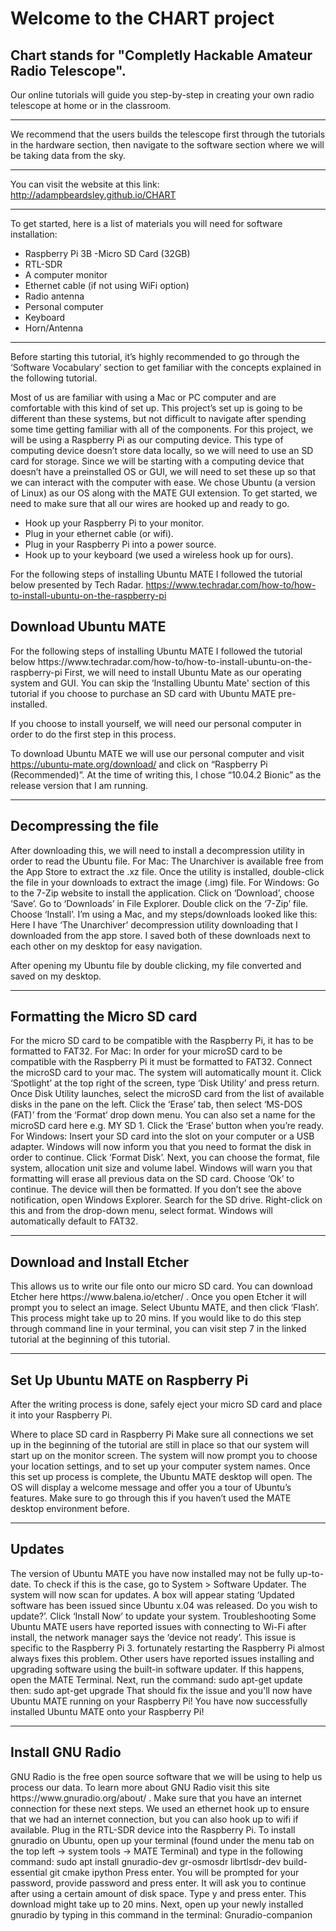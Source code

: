 
Welcome to the CHART project 
======
## Chart stands for "Completly Hackable Amateur Radio Telescope".</br>
Our online tutorials will guide you step-by-step in creating your own radio telescope at home or in the classroom. 

--- 
We recommend that the users builds the telescope first through the tutorials in the hardware section, then navigate to the software section where we will be taking data from the sky.

--- 
You can visit the website at this link:
http://adampbeardsley.github.io/CHART

--- 

To get started, here is a list of materials you will need for software installation:
- Raspberry Pi 3B
-Micro SD Card (32GB)
- RTL-SDR
- A computer monitor
- Ethernet cable (if not using WiFi option)
- Radio antenna
- Personal computer 
- Keyboard 
- Horn/Antenna

---

Before starting this tutorial, it’s highly recommended to go through the ‘Software Vocabulary’ section to get familiar with the concepts explained in the following tutorial. 

Most of us are familiar with using a Mac or PC computer and are comfortable with this kind of set up. This project’s set up is going to be different than these systems, but not difficult to navigate after spending some time getting familiar with all of the components. For this project, we will be using a Raspberry Pi as our computing device. This type of computing device doesn’t store data locally, so we will need to use an SD card for storage. Since we will be starting with a computing device that doesn’t have a preinstalled OS or GUI, we will need to set these up so that we can interact with the computer with ease. We chose Ubuntu (a version of Linux) as our OS along with the MATE GUI extension. 
To get started, we need to make sure that all our wires are hooked up and ready to go.  
- Hook up your Raspberry Pi to your monitor.
- Plug in your ethernet cable (or wifi). 
- Plug in your Raspberry Pi into a power source. 
- Hook up to your keyboard (we used a wireless hook up for ours). 

For the following steps of installing Ubuntu MATE I followed the tutorial below presented by Tech Radar. 
https://www.techradar.com/how-to/how-to-install-ubuntu-on-the-raspberry-pi

<h2>Download Ubuntu MATE</h2>
For the following steps of installing Ubuntu MATE I followed the tutorial below
https://www.techradar.com/how-to/how-to-install-ubuntu-on-the-raspberry-pi
 First, we will need to install Ubuntu Mate as our operating system and GUI. You can skip the ‘Installing Ubuntu Mate' section of this tutorial if you choose to purchase an SD card with Ubuntu MATE pre-installed. 
 
 If you choose to install yourself, we will need our personal computer in order to do the first step in this process. 

 To download Ubuntu MATE we will use our personal computer and visit https://ubuntu-mate.org/download/ and click on “Raspberry Pi (Recommended)”. At the time of writing this, I chose “10.04.2 Bionic” as the release version that I am running. 
 
 ---
 
<h2>Decompressing the file</h2>
After downloading this, we will need to install a decompression utility in order to read the Ubuntu file. 
For Mac: The Unarchiver is available free from the App Store to extract the .xz file. Once the utility is installed, double-click the file in your downloads to extract the image (.img) file.
For Windows:  Go to the 7-Zip website to install the application. Click on ‘Download’, choose ‘Save’. Go to ‘Downloads’ in File Explorer. Double click on the ‘7-Zip’ file. Choose ‘Install’.
I’m using a Mac, and my steps/downloads looked like this: 
Here I have ‘The Unarchiver’ decompression utility downloading that I downloaded from the app store.
I saved both of these downloads next to each other on my desktop for easy navigation. 
 
After opening my Ubuntu file by double clicking, my file converted and saved on my desktop. 

---
<h2>Formatting the Micro SD card</h2>
For the micro SD card to be compatible with the  Raspberry Pi, it has to be formatted to FAT32.  
For Mac: In order for your microSD card to be compatible with the Raspberry Pi it must be formatted to FAT32.
Connect the microSD card to your mac. The system will automatically mount it. Click ‘Spotlight’ at the top right of the screen, type ‘Disk Utility’ and press return. 
Once Disk Utility launches, select the microSD card from the list of available disks in the pane on the left. Click the ‘Erase’ tab, then select ‘MS-DOS (FAT)’ from the ‘Format’ drop down menu. 
You can also set a name for the microSD card here e.g. MY SD 1. Click the ‘Erase’ button when you’re ready.
For Windows: Insert your SD card into the slot on your computer or a USB adapter.
Windows will now inform you that you need to format the disk in order to continue. Click ‘Format Disk’. Next, you can choose the format, file system, allocation unit size and volume label. Windows will warn you that formatting will erase all previous data on the SD card. Choose ‘Ok’ to continue. The device will then be formatted.
If you don’t see the above notification, open Windows Explorer. Search for the SD drive. Right-click on this and from the drop-down menu, select format. Windows will automatically default to FAT32.
 
 ---
 
<h2>Download and Install Etcher </h2>
This allows us to write our file onto our micro SD card. You can download Etcher here https://www.balena.io/etcher/ .
Once you open Etcher it will prompt you to select an image. Select Ubuntu MATE, and then click ‘Flash’. This process might take up to 20 mins. 
If you would like to do this step through command line in your terminal, you can visit step 7 in the linked tutorial at the beginning of this tutorial. 
 
 ---
 
<h2>Set Up Ubuntu MATE on Raspberry Pi</h2>
After the writing process is done, safely eject your micro SD card and place it into your Raspberry Pi. 

Where to place SD card in Raspberry Pi
Make sure all connections we set up in the beginning of the tutorial are still in place so that our system will start up on the monitor screen. 
The system will now prompt you to choose your location settings, and to set up your computer system names. Once this set up process is complete, the Ubuntu MATE desktop will open. 
The OS will display a welcome message and offer you a tour of Ubuntu’s features. Make sure to go through this if you haven’t used the MATE desktop environment before.
 
 ---
 
<h2>Updates </h2>
The version of Ubuntu MATE you have now installed may not be fully up-to-date. 
To check if this is the case, go to System > Software Updater. 
The system will now scan for updates. A box will appear stating ‘Updated software has been issued since Ubuntu x.04 was released. Do you wish to update?’. Click ‘Install Now’ to update your system.
Troubleshooting
Some Ubuntu MATE users have reported issues with connecting to Wi-Fi after install, the network manager says the ‘device not ready’. This issue is specific to the Raspberry Pi 3. fortunately restarting the Raspberry Pi almost always fixes this problem.
Other users have reported issues installing and upgrading software using the built-in software updater. If this happens, open the MATE Terminal. Next, run the command:
sudo apt-get update
then:
sudo apt-get upgrade
That should fix the issue and you'll now have Ubuntu MATE running on your Raspberry Pi!
You have now successfully installed Ubuntu MATE onto your Raspberry Pi!
 
 ---
 
<h2>Install GNU Radio</h2>
GNU Radio is the free open source software that we will be using to help us process our data. To learn more about GNU Radio visit this site https://www.gnuradio.org/about/ .
Make sure that you have an internet connection for these next steps. We used an ethernet hook up to ensure that we had an internet connection, but you can also hook up to wifi if available. 
Plug in the RTL-SDR device into the Raspberry Pi. 
To install gnuradio on Ubuntu, open up your terminal (found under the menu tab on the top left -> system tools -> MATE Terminal)  and type in the following command:
    sudo apt install gnuradio-dev gr-osmosdr librtlsdr-dev build-essential git cmake ipython
Press enter.
You will be prompted for your password, provide password and press enter. 
It will ask you to continue after using a certain amount of disk space. 
Type  y and press enter. 
This download might take up to 20 mins.
 Next, open up your newly installed gnuradio by typing in this command in the terminal:
    Gnuradio-companion





